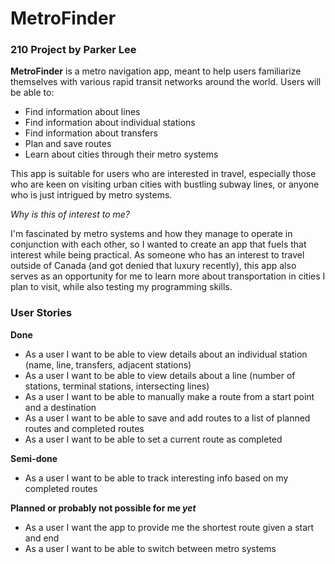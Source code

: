 # MetroFinder

### 210 Project by Parker Lee

**MetroFinder** is a metro navigation app, meant to help users familiarize themselves with various rapid transit 
networks around the world. Users will be able to:

- Find information about lines
- Find information about individual stations
- Find information about transfers
- Plan and save routes
- Learn about cities through their metro systems

This app is suitable for users who are interested in travel, especially those who are keen on visiting
urban cities with bustling subway lines, or anyone who is just intrigued by metro systems.

*Why is this of interest to me?*

I'm fascinated by metro systems and how they manage to operate in conjunction with each other, so I wanted to create
an app that fuels that interest while being practical. As someone who has an interest to travel outside of Canada
(and got denied that luxury recently), this app also serves as an opportunity for me to learn more about
transportation in cities I plan to visit, while also testing my programming skills. 

### User Stories

**Done**

- As a user I want to be able to view details about an individual station (name, line, transfers, adjacent stations)
- As a user I want to be able to view details about a line (number of stations, terminal stations, intersecting lines)
- As a user I want to be able to manually make a route from a start point and a destination
- As a user I want to be able to save and add routes to a list of planned routes and completed routes
- As a user I want to be able to set a current route as completed

**Semi-done**

- As a user I want to be able to track interesting info based on my completed routes

**Planned or probably not possible for me *yet***

- As a user I want the app to provide me the shortest route given a start and end
- As a user I want to be able to switch between metro systems